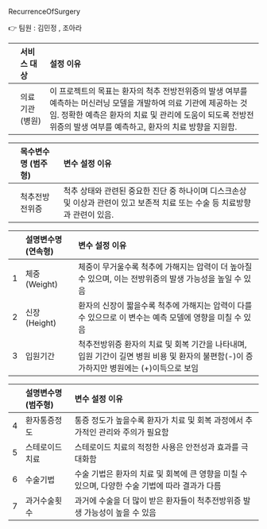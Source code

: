 RecurrenceOfSurgery 

👉 팀원 : 김민정 , 조아라 

|    | 서비스 대상         |  설정 이유                                                                                   |
|---:|:----------------|:----------------------------------------------------------------------------------------------------------|
|    |  의료 기관 (병원) |  이 프로젝트의 목표는 환자의 척추 전방전위증의 발생 여부를 예측하는 머신러닝 모델을 개발하여 의료 기관에 제공하는 것임. 정확한 예측은 환자의 치료 및 관리에 도움이 되도록 전방전위증의 발생 여부를 예측하고, 환자의 치료 방향을 지원함.


|    | 목수변수명 (범주형)           | 변수 설정 이유                                                                         |
|---:|:----------------|:----------------------------------------------------------------------------------------------------------|
|    |  척추전방전위증   |척추 상태와 관련된 중요한 진단 중 하나이며 디스크손상 및 이상과 관련이 있고 보존적 치료 또는 수술 등 치료방향과 관련이 있음.  

|    | 설명변수명 (연속형)           | 변수 설정 이유                                                                                   |
|---:|:----------------|:----------------------------------------------------------------------------------------------------------|
| 1  | 체중(Weight)    | 체중이 무거울수록 척추에 가해지는 압력이 더 높아질 수 있으며, 이는 전방위증의 발생 가능성을 높일 수 있음 |
| 2  | 신장(Height)    | 환자의 신장이 짧을수록 척추에 가해지는 압력이 다를 수 있으므로 이 변수는 예측 모델에 영향을 미칠 수 있음 |
| 3  | 입원기간        | 척추전방위증 환자의 치료 및 회복 기간을 나타내며, 입원 기간이 길면 병원 비용 및 환자의 불편함(-)이 증가하지만 병원에는 (+)이득으로 보임 |

|    | 설명변수명 (범주형)           | 변수 설정 이유                                                                                   |
|---:|:------------------|:---------------------------------------------------------------------------------------|
| 4  | 환자통증정도      | 통증 정도가 높을수록 환자가 치료 및 회복 과정에서 추가적인 관리와 주의가 필요함     |
| 5  | 스테로이드치료    | 스테로이드 치료의 적정한 사용은 안전성과 효과를 극대화함                            |
| 6  | 수술기법          | 수술 기법은 환자의 치료 및 회복에 큰 영향을 미칠 수 있으며, 다양한 수술 기법에 따라 결과가 다름 |
| 7  | 과거수술횟수      | 과거에 수술을 더 많이 받은 환자들이 척추전방위증 발생 가능성이 높을 수 있음          |









